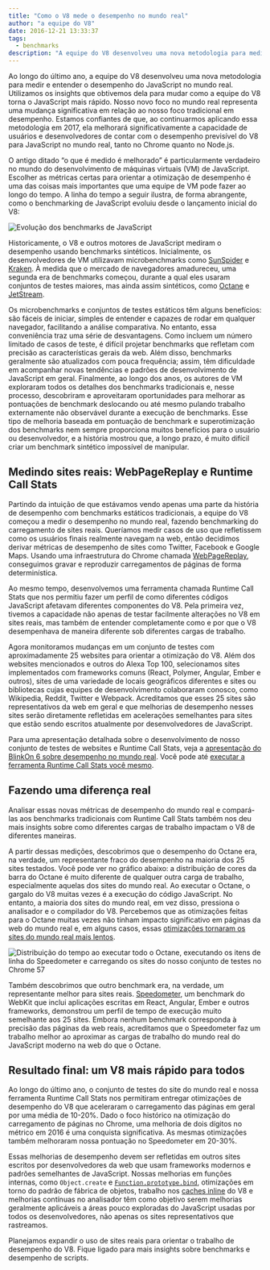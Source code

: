 ```yaml
---
title: "Como o V8 mede o desempenho no mundo real"
author: "a equipe do V8"
date: 2016-12-21 13:33:37
tags:
  - benchmarks
description: "A equipe do V8 desenvolveu uma nova metodologia para medir e entender o desempenho do JavaScript no mundo real."
---
```

Ao longo do último ano, a equipe do V8 desenvolveu uma nova metodologia para medir e entender o desempenho do JavaScript no mundo real. Utilizamos os insights que obtivemos dela para mudar como a equipe do V8 torna o JavaScript mais rápido. Nosso novo foco no mundo real representa uma mudança significativa em relação ao nosso foco tradicional em desempenho. Estamos confiantes de que, ao continuarmos aplicando essa metodologia em 2017, ela melhorará significativamente a capacidade de usuários e desenvolvedores de contar com o desempenho previsível do V8 para JavaScript no mundo real, tanto no Chrome quanto no Node.js.

<!--truncate-->
O antigo ditado “o que é medido é melhorado” é particularmente verdadeiro no mundo do desenvolvimento de máquinas virtuais (VM) de JavaScript. Escolher as métricas certas para orientar a otimização de desempenho é uma das coisas mais importantes que uma equipe de VM pode fazer ao longo do tempo. A linha do tempo a seguir ilustra, de forma abrangente, como o benchmarking de JavaScript evoluiu desde o lançamento inicial do V8:

![Evolução dos benchmarks de JavaScript](/_img/real-world-performance/evolution.png)

Historicamente, o V8 e outros motores de JavaScript mediram o desempenho usando benchmarks sintéticos. Inicialmente, os desenvolvedores de VM utilizavam microbenchmarks como [SunSpider](https://webkit.org/perf/sunspider/sunspider.html) e [Kraken](http://krakenbenchmark.mozilla.org/). À medida que o mercado de navegadores amadureceu, uma segunda era de benchmarks começou, durante a qual eles usaram conjuntos de testes maiores, mas ainda assim sintéticos, como [Octane](http://chromium.github.io/octane/) e [JetStream](http://browserbench.org/JetStream/).

Os microbenchmarks e conjuntos de testes estáticos têm alguns benefícios: são fáceis de iniciar, simples de entender e capazes de rodar em qualquer navegador, facilitando a análise comparativa. No entanto, essa conveniência traz uma série de desvantagens. Como incluem um número limitado de casos de teste, é difícil projetar benchmarks que refletam com precisão as características gerais da web. Além disso, benchmarks geralmente são atualizados com pouca frequência; assim, têm dificuldade em acompanhar novas tendências e padrões de desenvolvimento de JavaScript em geral. Finalmente, ao longo dos anos, os autores de VM exploraram todos os detalhes dos benchmarks tradicionais e, nesse processo, descobriram e aproveitaram oportunidades para melhorar as pontuações de benchmark deslocando ou até mesmo pulando trabalho externamente não observável durante a execução de benchmarks. Esse tipo de melhoria baseada em pontuação de benchmark e superotimização dos benchmarks nem sempre proporciona muitos benefícios para o usuário ou desenvolvedor, e a história mostrou que, a longo prazo, é muito difícil criar um benchmark sintético impossível de manipular.

## Medindo sites reais: WebPageReplay e Runtime Call Stats

Partindo da intuição de que estávamos vendo apenas uma parte da história de desempenho com benchmarks estáticos tradicionais, a equipe do V8 começou a medir o desempenho no mundo real, fazendo benchmarking do carregamento de sites reais. Queríamos medir casos de uso que refletissem como os usuários finais realmente navegam na web, então decidimos derivar métricas de desempenho de sites como Twitter, Facebook e Google Maps. Usando uma infraestrutura do Chrome chamada [WebPageReplay](https://github.com/chromium/web-page-replay), conseguimos gravar e reproduzir carregamentos de páginas de forma determinística.

Ao mesmo tempo, desenvolvemos uma ferramenta chamada Runtime Call Stats que nos permitiu fazer um perfil de como diferentes códigos JavaScript afetavam diferentes componentes do V8. Pela primeira vez, tivemos a capacidade não apenas de testar facilmente alterações no V8 em sites reais, mas também de entender completamente como e por que o V8 desempenhava de maneira diferente sob diferentes cargas de trabalho.

Agora monitoramos mudanças em um conjunto de testes com aproximadamente 25 websites para orientar a otimização do V8. Além dos websites mencionados e outros do Alexa Top 100, selecionamos sites implementados com frameworks comuns (React, Polymer, Angular, Ember e outros), sites de uma variedade de locais geográficos diferentes e sites ou bibliotecas cujas equipes de desenvolvimento colaboraram conosco, como Wikipedia, Reddit, Twitter e Webpack. Acreditamos que esses 25 sites são representativos da web em geral e que melhorias de desempenho nesses sites serão diretamente refletidas em acelerações semelhantes para sites que estão sendo escritos atualmente por desenvolvedores de JavaScript.

Para uma apresentação detalhada sobre o desenvolvimento de nosso conjunto de testes de websites e Runtime Call Stats, veja a [apresentação do BlinkOn 6 sobre desempenho no mundo real](https://www.youtube.com/watch?v=xCx4uC7mn6Y). Você pode até [executar a ferramenta Runtime Call Stats você mesmo](/docs/rcs).

## Fazendo uma diferença real

Analisar essas novas métricas de desempenho do mundo real e compará-las aos benchmarks tradicionais com Runtime Call Stats também nos deu mais insights sobre como diferentes cargas de trabalho impactam o V8 de diferentes maneiras.

A partir dessas medições, descobrimos que o desempenho do Octane era, na verdade, um representante fraco do desempenho na maioria dos 25 sites testados. Você pode ver no gráfico abaixo: a distribuição de cores da barra do Octane é muito diferente de qualquer outra carga de trabalho, especialmente aquelas dos sites do mundo real. Ao executar o Octane, o gargalo do V8 muitas vezes é a execução do código JavaScript. No entanto, a maioria dos sites do mundo real, em vez disso, pressiona o analisador e o compilador do V8. Percebemos que as otimizações feitas para o Octane muitas vezes não tinham impacto significativo em páginas da web do mundo real e, em alguns casos, essas [otimizações tornaram os sites do mundo real mais lentos](https://benediktmeurer.de/2016/12/16/the-truth-about-traditional-javascript-benchmarks/#a-closer-look-at-octane).

![Distribuição do tempo ao executar todo o Octane, executando os itens de linha do Speedometer e carregando os sites do nosso conjunto de testes no Chrome 57](/_img/real-world-performance/startup-distribution.png)

Também descobrimos que outro benchmark era, na verdade, um representante melhor para sites reais. [Speedometer](http://browserbench.org/Speedometer/), um benchmark do WebKit que inclui aplicações escritas em React, Angular, Ember e outros frameworks, demonstrou um perfil de tempo de execução muito semelhante aos 25 sites. Embora nenhum benchmark corresponda à precisão das páginas da web reais, acreditamos que o Speedometer faz um trabalho melhor ao aproximar as cargas de trabalho do mundo real do JavaScript moderno na web do que o Octane.

## Resultado final: um V8 mais rápido para todos

Ao longo do último ano, o conjunto de testes do site do mundo real e nossa ferramenta Runtime Call Stats nos permitiram entregar otimizações de desempenho do V8 que aceleraram o carregamento das páginas em geral por uma média de 10-20%. Dado o foco histórico na otimização do carregamento de páginas no Chrome, uma melhoria de dois dígitos no métrico em 2016 é uma conquista significativa. As mesmas otimizações também melhoraram nossa pontuação no Speedometer em 20-30%.

Essas melhorias de desempenho devem ser refletidas em outros sites escritos por desenvolvedores da web que usam frameworks modernos e padrões semelhantes de JavaScript. Nossas melhorias em funções internas, como `Object.create` e [`Function.prototype.bind`](https://benediktmeurer.de/2015/12/25/a-new-approach-to-function-prototype-bind/), otimizações em torno do padrão de fábrica de objetos, trabalho nos [caches inline](https://en.wikipedia.org/wiki/Inline_caching) do V8 e melhorias contínuas no analisador têm como objetivo serem melhorias geralmente aplicáveis a áreas pouco exploradas do JavaScript usadas por todos os desenvolvedores, não apenas os sites representativos que rastreamos.

Planejamos expandir o uso de sites reais para orientar o trabalho de desempenho do V8. Fique ligado para mais insights sobre benchmarks e desempenho de scripts.
